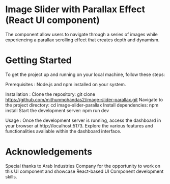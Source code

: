 # Image Slider with Parallax Effect (React UI component)
 The component allow users to navigate through a series of images while experiencing a parallax scrolling effect that creates depth and dynamism.

# Getting Started
To get the project up and running on your local machine, follow these steps:

Prerequisites : Node.js and npm installed on your system.

Installation : Clone the repository: git clone https://github.com/mithunmohandas2/image-slider-parallax.git 
Navigate to the project directory: cd image-slider-parallax 
Install dependencies: npm install 
Start the development server: npm run dev

Usage : Once the development server is running, access the dashboard in your browser at http://localhost:5173. Explore the various features and functionalities available within the dashboard interface.

# Acknowledgements
Special thanks to Arab Industries Company for the opportunity to work on this UI component and showcase React-based UI Component development skills.